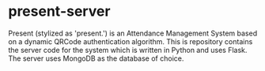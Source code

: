 # present-server
Present (stylized as 'present.') is an Attendance Management System based on a dynamic QRCode authentication algorithm. This is repository contains the server code for the system which is written in Python and uses Flask. The server uses MongoDB as the database of choice.

